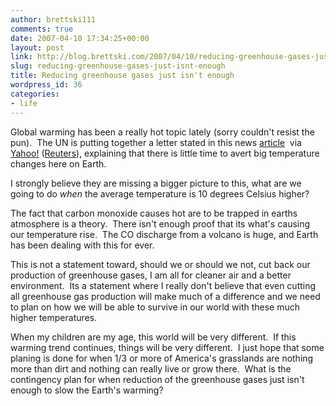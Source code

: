 ```yaml
---
author: brettski111
comments: true
date: 2007-04-10 17:34:25+00:00
layout: post
link: http://blog.brettski.com/2007/04/10/reducing-greenhouse-gases-just-isnt-enough/
slug: reducing-greenhouse-gases-just-isnt-enough
title: Reducing greenhouse gases just isn't enough
wordpress_id: 36
categories:
- life
---
```


Global warming has been a really hot topic lately (sorry couldn't resist the pun).  The UN is putting together a letter stated in this news [article](http://news.yahoo.com/s/nm/20070410/ts_nm/globalwarming_dc_2)  via [Yahoo!](http://news.yahoo.com) ([Reuters](http://www.reuters.com)), explaining that there is little time to avert big temperature changes here on Earth.

I strongly believe they are missing a bigger picture to this, what are we going to do _when_ the average temperature is 10 degrees Celsius higher?

The fact that carbon monoxide causes hot are to be trapped in earths atmosphere is a theory.  There isn't enough proof that its what's causing our temperature rise.  The CO discharge from a volcano is huge, and Earth has been dealing with this for ever.

This is not a statement toward, should we or should we not, cut back our production of greenhouse gases, I am all for cleaner air and a better environment.  Its a statement where I really don't believe that even cutting all greenhouse gas production will make much of a difference and we need to plan on how we will be able to survive in our world with these much higher temperatures.

When my children are my age, this world will be very different.  If this warming trend continues, things will be very different.  I just hope that some planing is done for when 1/3 or more of America's grasslands are nothing more than dirt and nothing can really live or grow there.  What is the contingency plan for when reduction of the greenhouse gases just isn't enough to slow the Earth's warming?
